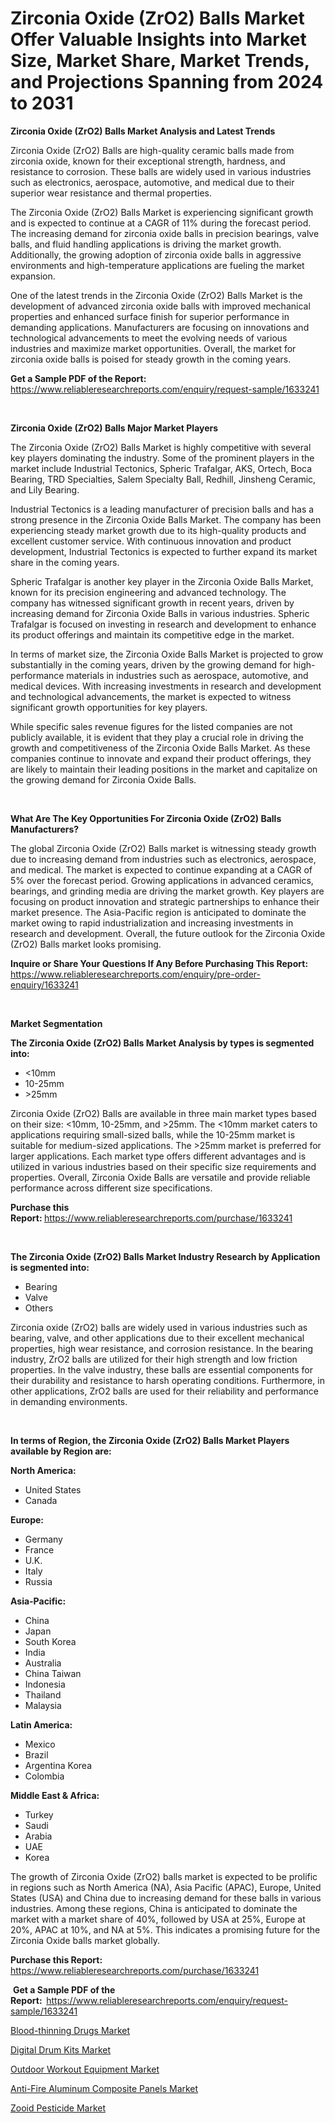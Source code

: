 <p><h1>Zirconia Oxide (ZrO2) Balls Market Offer Valuable Insights into Market Size, Market Share, Market Trends, and Projections Spanning from 2024 to 2031</h1></p><p><strong>Zirconia Oxide (ZrO2) Balls Market Analysis and Latest Trends</strong></p>
<p><p>Zirconia Oxide (ZrO2) Balls are high-quality ceramic balls made from zirconia oxide, known for their exceptional strength, hardness, and resistance to corrosion. These balls are widely used in various industries such as electronics, aerospace, automotive, and medical due to their superior wear resistance and thermal properties.</p><p>The Zirconia Oxide (ZrO2) Balls Market is experiencing significant growth and is expected to continue at a CAGR of 11% during the forecast period. The increasing demand for zirconia oxide balls in precision bearings, valve balls, and fluid handling applications is driving the market growth. Additionally, the growing adoption of zirconia oxide balls in aggressive environments and high-temperature applications are fueling the market expansion.</p><p>One of the latest trends in the Zirconia Oxide (ZrO2) Balls Market is the development of advanced zirconia oxide balls with improved mechanical properties and enhanced surface finish for superior performance in demanding applications. Manufacturers are focusing on innovations and technological advancements to meet the evolving needs of various industries and maximize market opportunities. Overall, the market for zirconia oxide balls is poised for steady growth in the coming years.</p></p>
<p><strong>Get a Sample PDF of the Report:&nbsp;</strong> <a href="https://www.reliableresearchreports.com/enquiry/request-sample/1633241">https://www.reliableresearchreports.com/enquiry/request-sample/1633241</a></p>
<p>&nbsp;</p>
<p><strong>Zirconia Oxide (ZrO2) Balls Major Market Players</strong></p>
<p><p>The Zirconia Oxide (ZrO2) Balls Market is highly competitive with several key players dominating the industry. Some of the prominent players in the market include Industrial Tectonics, Spheric Trafalgar, AKS, Ortech, Boca Bearing, TRD Specialties, Salem Specialty Ball, Redhill, Jinsheng Ceramic, and Lily Bearing.</p><p>Industrial Tectonics is a leading manufacturer of precision balls and has a strong presence in the Zirconia Oxide Balls Market. The company has been experiencing steady market growth due to its high-quality products and excellent customer service. With continuous innovation and product development, Industrial Tectonics is expected to further expand its market share in the coming years.</p><p>Spheric Trafalgar is another key player in the Zirconia Oxide Balls Market, known for its precision engineering and advanced technology. The company has witnessed significant growth in recent years, driven by increasing demand for Zirconia Oxide Balls in various industries. Spheric Trafalgar is focused on investing in research and development to enhance its product offerings and maintain its competitive edge in the market.</p><p>In terms of market size, the Zirconia Oxide Balls Market is projected to grow substantially in the coming years, driven by the growing demand for high-performance materials in industries such as aerospace, automotive, and medical devices. With increasing investments in research and development and technological advancements, the market is expected to witness significant growth opportunities for key players.</p><p>While specific sales revenue figures for the listed companies are not publicly available, it is evident that they play a crucial role in driving the growth and competitiveness of the Zirconia Oxide Balls Market. As these companies continue to innovate and expand their product offerings, they are likely to maintain their leading positions in the market and capitalize on the growing demand for Zirconia Oxide Balls.</p></p>
<p>&nbsp;</p>
<p><strong>What Are The Key Opportunities For Zirconia Oxide (ZrO2) Balls Manufacturers?</strong></p>
<p><p>The global Zirconia Oxide (ZrO2) Balls market is witnessing steady growth due to increasing demand from industries such as electronics, aerospace, and medical. The market is expected to continue expanding at a CAGR of 5% over the forecast period. Growing applications in advanced ceramics, bearings, and grinding media are driving the market growth. Key players are focusing on product innovation and strategic partnerships to enhance their market presence. The Asia-Pacific region is anticipated to dominate the market owing to rapid industrialization and increasing investments in research and development. Overall, the future outlook for the Zirconia Oxide (ZrO2) Balls market looks promising.</p></p>
<p><strong>Inquire or Share Your Questions If Any Before Purchasing This Report:</strong> <a href="https://www.reliableresearchreports.com/enquiry/pre-order-enquiry/1633241">https://www.reliableresearchreports.com/enquiry/pre-order-enquiry/1633241</a></p>
<p>&nbsp;</p>
<p><strong>Market Segmentation</strong></p>
<p><strong>The Zirconia Oxide (ZrO2) Balls Market Analysis by types is segmented into:</strong></p>
<p><ul><li><10mm</li><li>10-25mm</li><li>>25mm</li></ul></p>
<p><p>Zirconia Oxide (ZrO2) Balls are available in three main market types based on their size: <10mm, 10-25mm, and >25mm. The <10mm market caters to applications requiring small-sized balls, while the 10-25mm market is suitable for medium-sized applications. The >25mm market is preferred for larger applications. Each market type offers different advantages and is utilized in various industries based on their specific size requirements and properties. Overall, Zirconia Oxide Balls are versatile and provide reliable performance across different size specifications.</p></p>
<p><strong>Purchase this Report:&nbsp;</strong><a href="https://www.reliableresearchreports.com/purchase/1633241">https://www.reliableresearchreports.com/purchase/1633241</a></p>
<p>&nbsp;</p>
<p><strong>The Zirconia Oxide (ZrO2) Balls Market Industry Research by Application is segmented into:</strong></p>
<p><ul><li>Bearing</li><li>Valve</li><li>Others</li></ul></p>
<p><p>Zirconia oxide (ZrO2) balls are widely used in various industries such as bearing, valve, and other applications due to their excellent mechanical properties, high wear resistance, and corrosion resistance. In the bearing industry, ZrO2 balls are utilized for their high strength and low friction properties. In the valve industry, these balls are essential components for their durability and resistance to harsh operating conditions. Furthermore, in other applications, ZrO2 balls are used for their reliability and performance in demanding environments.</p></p>
<p>&nbsp;</p>
<p><strong>In terms of Region, the Zirconia Oxide (ZrO2) Balls Market Players available by Region are:</strong></p>
<p>
    <p> <strong> North America: </strong>
        <ul>
            <li>United States</li>
            <li>Canada</li>
        </ul>
        </p> 
    <p> <strong> Europe: </strong>
        <ul>
            <li>Germany</li>
            <li>France</li>
            <li>U.K.</li>
            <li>Italy</li>
            <li>Russia</li>
        </ul>
        </p> 
    <p> <strong> Asia-Pacific: </strong>
        <ul>
            <li>China</li>
            <li>Japan</li>
            <li>South Korea</li>
            <li>India</li>
            <li>Australia</li>
            <li>China Taiwan</li>
            <li>Indonesia</li>
            <li>Thailand</li>
            <li>Malaysia</li>
        </ul>
        </p> 
    <p> <strong> Latin America: </strong>
        <ul>
            <li>Mexico</li>
            <li>Brazil</li>
            <li>Argentina Korea</li>
            <li>Colombia</li>
        </ul>
        </p> 
    <p> <strong> Middle East & Africa: </strong>
        <ul>
            <li>Turkey</li>
            <li>Saudi</li>
            <li>Arabia</li>
            <li>UAE</li>
            <li>Korea</li>
        </ul>
    </p>
    </p>
<p><p>The growth of Zirconia Oxide (ZrO2) balls market is expected to be prolific in regions such as North America (NA), Asia Pacific (APAC), Europe, United States (USA) and China due to increasing demand for these balls in various industries. Among these regions, China is anticipated to dominate the market with a market share of 40%, followed by USA at 25%, Europe at 20%, APAC at 10%, and NA at 5%. This indicates a promising future for the Zirconia Oxide balls market globally.</p></p>
<p><strong>Purchase this Report: </strong><a href="https://www.reliableresearchreports.com/purchase/1633241">https://www.reliableresearchreports.com/purchase/1633241</a></p>
<p>&nbsp;<strong>Get a Sample PDF of the Report:&nbsp;&nbsp;</strong><a href="https://www.reliableresearchreports.com/enquiry/request-sample/1633241">https://www.reliableresearchreports.com/enquiry/request-sample/1633241</a></p>
<p><strong></strong></p>
<p><p><a href="https://woozy-pyroraptor-a1f.notion.site/Blood-thinning-Drugs-Market-Size-Growth-and-Forecast-from-2024-2031-e2c2a844300449c687154030ad19df17">Blood-thinning Drugs Market</a></p><p><a href="https://view.publitas.com/reportprime-1/global-digital-drum-kits-market-by-types-applications-and-major-players-with-regional-growth-rate-analysis-and-development-situation-from-2024-to-2031/">Digital Drum Kits Market</a></p><p><a href="https://view.publitas.com/reportprime-1/outdoor-workout-equipment-market-size-market-share-and-global-market-analysis-report-2024-2031/">Outdoor Workout Equipment Market</a></p><p><a href="https://github.com/lataunyatinikmelvin59ilbd0dv/Market-Research-Report-List-1/blob/main/anti-fire-aluminum-composite-panels-market.md">Anti-Fire Aluminum Composite Panels Market</a></p><p><a href="https://rainy-horn-d69.notion.site/Zooid-Pesticide-Market-Size-Growth-Outlook-from-2024-to-2031-projecting-at-Market-s-Trends-Analysi-d6aee1782e534c1c8f23665987d6e0d8">Zooid Pesticide Market</a></p></p>